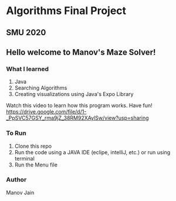# Algorithms Final Project 
## SMU 2020


## Hello welcome to Manov's Maze Solver!

### What I learned

1. Java
2. Searching Algorithms
3. Creating visualizations using Java's Expo Library

Watch this video to learn how this program works. Have fun!
https://drive.google.com/file/d/1-_PpSVC57GSY_rma9jZ_38RM92XAylSw/view?usp=sharing

### To Run
1. Clone this repo
2. Run the code using a JAVA IDE (eclipe, intelliJ, etc.) or run using terminal
3. Run the Menu file


### Author
Manov Jain
